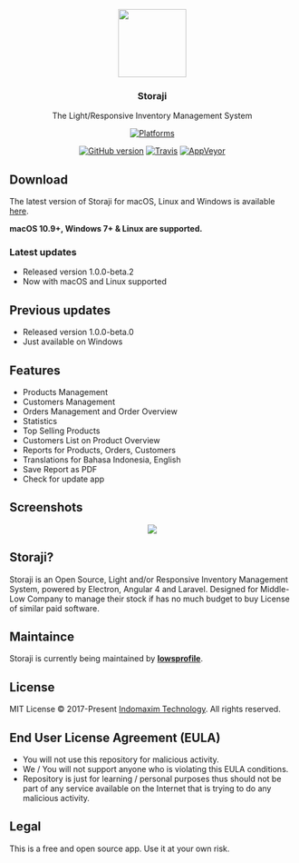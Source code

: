 <p align="center">
  <img src="https://github.com/IndomaximTechID/storaji-ui/blob/master/src/assets/storaji.png?raw=true" height="120" />
  <h3 align="center">Storaji</h3>
  <p align="center">The Light/Responsive Inventory Management System</p>
  <p align="center">
    <a href="https://github.com/IndomaximTechID/storaji/releases"><img src="https://img.shields.io/badge/platform-macOS%20%7C%20Windows%20%7C%20Linux-lightgrey.svg" alt="Platforms"></a>
  </p>
  <p align="center">
    <a href="https://github.com/IndomaximTechID/storaji"><img src="https://img.shields.io/github/release/IndomaximTechID/storaji.svg" alt="GitHub version"></a>
    <a href="https://travis-ci.org/IndomaximTechID/storaji-ui"><img src="https://api.travis-ci.org/IndomaximTechID/storaji-ui.svg?branch=master" alt="Travis"></a>
    <a href="https://ci.appveyor.com/project/lowsprofile/storaji-ui"><img src="https://ci.appveyor.com/api/projects/status/github/indomaximtechid/storaji-ui?branch=master&svg=true?branch=master" alt="AppVeyor"></a>
  </p>
</p>

## Download
The latest version of Storaji for macOS, Linux and Windows is available [here](https://github.com/IndomaximTechID/storaji/releases).

**macOS 10.9+, Windows 7+ & Linux are supported.**

### Latest updates
- Released version 1.0.0-beta.2
- Now with macOS and Linux supported

## Previous updates
- Released version 1.0.0-beta.0
- Just available on Windows

## Features
- Products Management
- Customers Management
- Orders Management and Order Overview
- Statistics
- Top Selling Products
- Customers List on Product Overview
- Reports for Products, Orders, Customers
- Translations for Bahasa Indonesia, English
- Save Report as PDF
- Check for update app

## Screenshots
<p align="center">
  <img src="https://github.com/IndomaximTechID/storaji/blob/gh-pages/screenshoots/cover.png?raw=true" />
</p>

## Storaji?
Storaji is an Open Source, Light and/or Responsive Inventory Management System, powered by Electron, Angular 4 and Laravel. Designed for Middle-Low Company to manage their stock if has no much budget to buy License of similar paid software.

## Maintaince
Storaji is currently being maintained by **[lowsprofile](https://github.com/lowsprofile)**.

## License
MIT License © 2017-Present [Indomaxim Technology](https://github.com/IndomaximTechID). All rights reserved.

## End User License Agreement (EULA)
- You will not use this repository for malicious activity.
- We / You will not support anyone who is violating this EULA conditions.
- Repository is just for learning / personal purposes thus should not be part of any service available on the Internet that is trying to do any malicious activity.

## Legal
This is a free and open source app. Use it at your own risk.